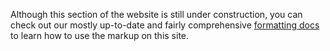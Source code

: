 Although this section of the website is still under construction, you can check out our mostly up-to-date and fairly comprehensive [formatting docs](/help/formatting) to learn how to use the markup on this site.

